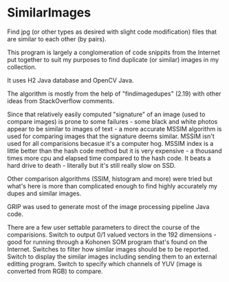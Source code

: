 # SimilarImages

Find jpg (or other types as desired with slight code modification) files that are similar to each other (by pairs).

This program is largely a conglomeration of code snippits from the Internet put together to suit my purposes to find duplicate (or similar) images in my collection.

It uses H2 Java database and OpenCV Java.

The algorithm is mostly from the help of "findimagedupes" (2.19) with other ideas from StackOverflow comments.

Since that relatively easily computed "signature" of an image (used to compare images) is prone to some failures - some black and white photos appear to be similar to images of  text - a more accurate MSSIM algorithm is used for comparing images that the signature deems similar.  MSSIM isn't used for all comparisions becasue it's a computer hog.  MSSIM  index is a little better than the hash code method but it is very expensive - a thousand times more cpu and elapsed time compared to the hash code.  It beats a hard drive to death - literally but it's still really slow on SSD.

Other comparison algorithms (SSIM, histogram and more) were tried but what's here is more than complicated enough to find highly accurately my dupes and similar images.

GRIP was used to generate most of the image processing pipeline Java code.

There are a few user settable parameters to direct the course of the comparisions.
Switch to output 0/1 valued vectors in the 192 dimensions - good for running through a Kohonen SOM program that's found on the Internet.
Switches to filter how similar images should be to be reported.
Switch to display the similar images including sending them to an external editting program.
Switch to specify which channels of YUV (image is converted from RGB) to compare.
